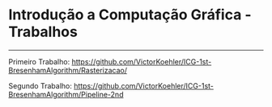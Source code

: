 # Introdução a Computação Gráfica - Trabalhos
---

Primeiro Trabalho: https://github.com/VictorKoehler/ICG-1st-BresenhamAlgorithm/Rasterizacao/

Segundo Trabalho: https://github.com/VictorKoehler/ICG-1st-BresenhamAlgorithm/Pipeline-2nd
